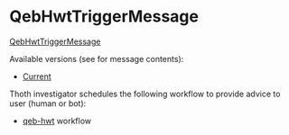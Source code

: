 # QebHwtTriggerMessage

[QebHwtTriggerMessage](https://github.com/thoth-station/messaging/blob/master/thoth/messaging/qebhwt_trigger.py)

Available versions (see for message contents):

- [Current](https://github.com/thoth-station/messaging/blob/master/thoth/messaging/qebhwt_trigger.py)

Thoth investigator schedules the following workflow to provide advice to user (human or bot):

- [qeb-hwt](https://github.com/thoth-station/thoth-application/tree/master/qeb-hwt-github-app) workflow
